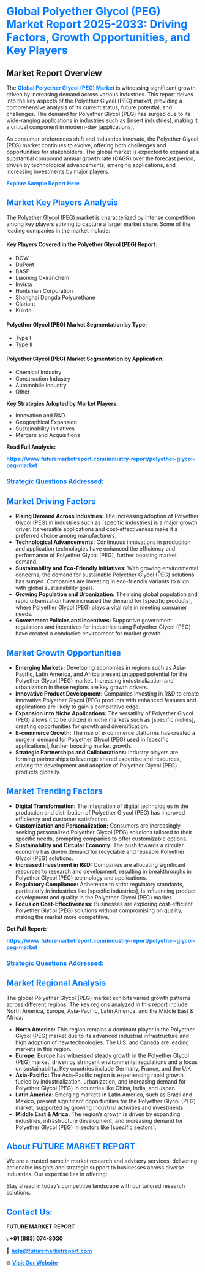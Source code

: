 <h1 style="color: #007BFF;">Global Polyether Glycol (PEG) Market Report 2025-2033: Driving Factors, Growth Opportunities, and Key Players</h1>

<section id="overview">
<h2>Market Report Overview</h2>
<p>The <a href="https://www.futuremarketreport.com/industry-report/polyether-glycol-peg-market" style="color: #007BFF; text-decoration: none;"><strong>Global Polyether Glycol (PEG) Market</strong></a> is witnessing significant growth, driven by increasing demand across various industries. This report delves into the key aspects of the Polyether Glycol (PEG) market, providing a comprehensive analysis of its current status, future potential, and challenges. The demand for Polyether Glycol (PEG) has surged due to its wide-ranging applications in industries such as [insert industries], making it a critical component in modern-day [applications].</p>
<p>As consumer preferences shift and industries innovate, the Polyether Glycol (PEG) market continues to evolve, offering both challenges and opportunities for stakeholders. The global market is expected to expand at a substantial compound annual growth rate (CAGR) over the forecast period, driven by technological advancements, emerging applications, and increasing investments by major players.</p>
</section>

<section id="overview">
<p><a href="https://www.futuremarketreport.com/request-sample/reportId=83481" style="color: #007BFF; text-decoration: none;"><strong>Explore Sample Report Here</strong></a></p>
</section>

<section id="key-players">
<h2 style="color: #007BFF;">Market Key Players Analysis</h2>
<p>The Polyether Glycol (PEG) market is characterized by intense competition among key players striving to capture a larger market share. Some of the leading companies in the market include:</p>
<h4>Key Players Covered in the Polyether Glycol (PEG) Report:</h4>
<ul><li>DOW</li><li>DuPont</li><li>BASF</li><li>Liaoning Oxiranchem</li><li>Invista</li><li>Huntsman Corporation</li><li>Shanghai Dongda Polyurethane</li><li>Clariant</li><li>Kukdo</li></ul>
<h4>Polyether Glycol (PEG) Market Segmentation by Type:</h4>
<ul><li>Type I</li><li>Type II</li></ul>

<h4>Polyether Glycol (PEG) Market Segmentation by Application:</h4>
<ul><li>Chemical Industry</li><li>Construction Industry</li><li>Automobile Industry</li><li>Other</li></ul>
<p><strong>Key Strategies Adopted by Market Players:</strong></p>
<ul>
<li>Innovation and R&D</li>
<li>Geographical Expansion</li>
<li>Sustainability Initiatives</li>
<li>Mergers and Acquisitions</li>
</ul>
</section>

<section>
<p><strong>Read Full Analysis: </strong></p><a href="https://www.futuremarketreport.com/industry-report/polyether-glycol-peg-market" style="color: #007BFF; text-decoration: none;"><strong>https://www.futuremarketreport.com/industry-report/polyether-glycol-peg-market</strong></a>
<h3 style="color: #007BFF;">Strategic Questions Addressed:</h3>
</section>

<section id="driving-factors">
<h2 style="color: #007BFF;">Market Driving Factors</h2>
<ul>
<li><strong>Rising Demand Across Industries:</strong> The increasing adoption of Polyether Glycol (PEG) in industries such as [specific industries] is a major growth driver. Its versatile applications and cost-effectiveness make it a preferred choice among manufacturers.</li>
<li><strong>Technological Advancements:</strong> Continuous innovations in production and application technologies have enhanced the efficiency and performance of Polyether Glycol (PEG), further boosting market demand.</li>
<li><strong>Sustainability and Eco-Friendly Initiatives:</strong> With growing environmental concerns, the demand for sustainable Polyether Glycol (PEG) solutions has surged. Companies are investing in eco-friendly variants to align with global sustainability goals.</li>
<li><strong>Growing Population and Urbanization:</strong> The rising global population and rapid urbanization have increased the demand for [specific products], where Polyether Glycol (PEG) plays a vital role in meeting consumer needs.</li>
<li><strong>Government Policies and Incentives:</strong> Supportive government regulations and incentives for industries using Polyether Glycol (PEG) have created a conducive environment for market growth.</li>
</ul>
</section>

<section id="growth-opportunities">
<h2 style="color: #007BFF;">Market Growth Opportunities</h2>
<ul>
<li><strong>Emerging Markets:</strong> Developing economies in regions such as Asia-Pacific, Latin America, and Africa present untapped potential for the Polyether Glycol (PEG) market. Increasing industrialization and urbanization in these regions are key growth drivers.</li>
<li><strong>Innovative Product Development:</strong> Companies investing in R&D to create innovative Polyether Glycol (PEG) products with enhanced features and applications are likely to gain a competitive edge.</li>
<li><strong>Expansion into Niche Applications:</strong> The versatility of Polyether Glycol (PEG) allows it to be utilized in niche markets such as [specific niches], creating opportunities for growth and diversification.</li>
<li><strong>E-commerce Growth:</strong> The rise of e-commerce platforms has created a surge in demand for Polyether Glycol (PEG) used in [specific applications], further boosting market growth.</li>
<li><strong>Strategic Partnerships and Collaborations:</strong> Industry players are forming partnerships to leverage shared expertise and resources, driving the development and adoption of Polyether Glycol (PEG) products globally.</li>
</ul>
</section>

<section id="trending-factors">
<h2 style="color: #007BFF;">Market Trending Factors</h2>
<ul>
<li><strong>Digital Transformation:</strong> The integration of digital technologies in the production and distribution of Polyether Glycol (PEG) has improved efficiency and customer satisfaction.</li>
<li><strong>Customization and Personalization:</strong> Consumers are increasingly seeking personalized Polyether Glycol (PEG) solutions tailored to their specific needs, prompting companies to offer customizable options.</li>
<li><strong>Sustainability and Circular Economy:</strong> The push towards a circular economy has driven demand for recyclable and reusable Polyether Glycol (PEG) solutions.</li>
<li><strong>Increased Investment in R&D:</strong> Companies are allocating significant resources to research and development, resulting in breakthroughs in Polyether Glycol (PEG) technology and applications.</li>
<li><strong>Regulatory Compliance:</strong> Adherence to strict regulatory standards, particularly in industries like [specific industries], is influencing product development and quality in the Polyether Glycol (PEG) market.</li>
<li><strong>Focus on Cost-Effectiveness:</strong> Businesses are exploring cost-efficient Polyether Glycol (PEG) solutions without compromising on quality, making the market more competitive.</li>
</ul>
</section>

<section>
<p><strong>Get Full Report: </strong></p><a href="https://www.futuremarketreport.com/industry-report/polyether-glycol-peg-market" style="color: #007BFF; text-decoration: none;"><strong>https://www.futuremarketreport.com/industry-report/polyether-glycol-peg-market</strong></a>
<h3 style="color: #007BFF;">Strategic Questions Addressed:</h3>
</section>


<section id="regional-analysis">
<h2 style="color: #007BFF;">Market Regional Analysis</h2>
<p>The global Polyether Glycol (PEG) market exhibits varied growth patterns across different regions. The key regions analyzed in this report include North America, Europe, Asia-Pacific, Latin America, and the Middle East & Africa:</p>
<ul>
<li><strong>North America:</strong> This region remains a dominant player in the Polyether Glycol (PEG) market due to its advanced industrial infrastructure and high adoption of new technologies. The U.S. and Canada are leading markets in this region.</li>
<li><strong>Europe:</strong> Europe has witnessed steady growth in the Polyether Glycol (PEG) market, driven by stringent environmental regulations and a focus on sustainability. Key countries include Germany, France, and the U.K.</li>
<li><strong>Asia-Pacific:</strong> The Asia-Pacific region is experiencing rapid growth, fueled by industrialization, urbanization, and increasing demand for Polyether Glycol (PEG) in countries like China, India, and Japan.</li>
<li><strong>Latin America:</strong> Emerging markets in Latin America, such as Brazil and Mexico, present significant opportunities for the Polyether Glycol (PEG) market, supported by growing industrial activities and investments.</li>
<li><strong>Middle East & Africa:</strong> The region’s growth is driven by expanding industries, infrastructure development, and increasing demand for Polyether Glycol (PEG) in sectors like [specific sectors].</li>
</ul>
</section>

<footer>
<h2 style="color: #007BFF;">About FUTURE MARKET REPORT</h2>
<p>We are a trusted name in market research and advisory services, delivering actionable insights and strategic support to businesses across diverse industries. Our expertise lies in offering:</p>

<p>Stay ahead in today’s competitive landscape with our tailored research solutions.</p>

<h2 style="color: #007BFF;">Contact Us:</h2>
<p><strong>FUTURE MARKET REPORT</strong></p>
<p>📞 <strong>+91 (883) 074-8030</strong></p>
<p>📧 <strong><a href="mailto:help@futuremarketreport.com" style="color: #007BFF;">help@futuremarketreport.com</a></strong></p>
<p>🌐 <strong><a href="https://www.futuremarketreport.com/" style="color: #007BFF;">Visit Our Website</a></strong></p>
</footer>